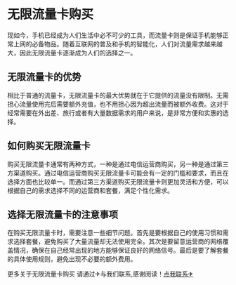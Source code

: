 # 无限流量卡购买

现如今，手机已经成为人们生活中必不可少的工具，而流量卡则是保证手机能够正常上网的必备物品。随着互联网的普及和手机的智能化，人们对流量需求越来越大，因此无限流量卡逐渐成为人们的选择之一。

## 无限流量卡的优势

相比于普通的流量卡，无限流量卡的最大优势就在于它提供的流量没有限制。无需担心流量使用完后需要额外充值，也不用担心因为超出流量而被额外收费。这对于经常需要在外出差、旅行或者有大量数据需求的用户来说，是非常方便和实惠的选择。

## 如何购买无限流量卡

购买无限流量卡通常有两种方式，一种是通过电信运营商购买，另一种是通过第三方渠道购买。通过电信运营商购买无限流量卡可能会有一定的门槛和要求，而且在选择方面也比较单一。而通过第三方渠道购买无限流量卡则更加灵活和方便，可以根据自己的需求选择不同的运营商和套餐，满足个性化需求。

## 选择无限流量卡的注意事项

在购买无限流量卡时，需要注意一些细节问题。首先是要根据自己的使用习惯和需求选择套餐，避免购买了大量流量却无法使用完全。其次是要留意运营商的网络覆盖情况，确保在自己经常出现的地方能够保证良好的网络信号。最后是要了解套餐的具体使用规则，避免出现不必要的额外费用。

更多关于无限流量卡购买 请通过✈与我们联系,感谢阅读！[点我联系✈](https://ai.G208.com)
